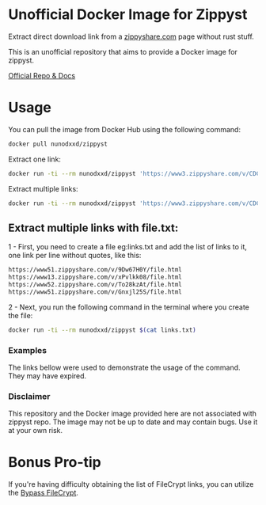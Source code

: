 # Unofficial Docker Image for Zippyst

Extract direct download link from a [zippyshare.com](https://www.zippyshare.com) page without rust stuff.

This is an unofficial repository that aims to provide a Docker image for zippyst.

[Official Repo & Docs](https://github.com/scotow/zippyst)

# Usage
You can pull the image from Docker Hub using the following command:
```sh
docker pull nunodxxd/zippyst
```
Extract one link:
```sh
docker run -ti --rm nunodxxd/zippyst 'https://www3.zippyshare.com/v/CDCi2wVT/file.html'
```
Extract multiple links:
```sh
docker run -ti --rm nunodxxd/zippyst 'https://www3.zippyshare.com/v/CDCi2wVT/file.html' 'https://www3.zippyshare.com/v/CDCi2wVT/file.html' 'https://www3.zippyshare.com/v/CDCi2wVT/file.html'
```

## Extract multiple links with file.txt:
1 - First, you need to create a file eg:links.txt and add the list of links to it, one link per line without quotes, like this:
```sh
https://www51.zippyshare.com/v/9Dw67H0Y/file.html
https://www13.zippyshare.com/v/xPvlkk08/file.html
https://www52.zippyshare.com/v/To28kzAt/file.html
https://www51.zippyshare.com/v/Gnxjl25S/file.html
```
2 - Next, you run the following command in the terminal where you create the file:
```sh
docker run -ti --rm nunodxxd/zippyst $(cat links.txt)
```

### Examples

The links bellow were used to demonstrate the usage of the command. They may have expired.


### Disclaimer

This repository and the Docker image provided here are not associated with zippyst repo. The image may not be up to date and may contain bugs. Use it at your own risk.

# Bonus Pro-tip

If you're having difficulty obtaining the list of FileCrypt links, you can utilize the [Bypass FileCrypt](https://greasyfork.org/en/scripts/403170-bypass-filecrypt).
